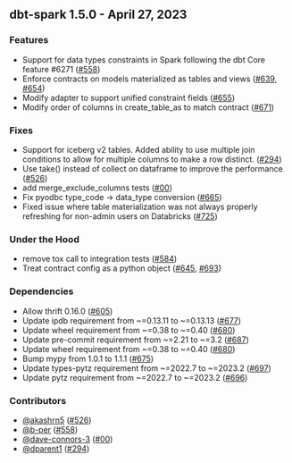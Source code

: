 ## dbt-spark 1.5.0 - April 27, 2023

### Features

- Support for data types constraints in Spark following the dbt Core feature #6271 ([#558](https://github.com/dbt-labs/dbt-spark/issues/558))
- Enforce contracts on models materialized as tables and views ([#639](https://github.com/dbt-labs/dbt-spark/issues/639), [#654](https://github.com/dbt-labs/dbt-spark/issues/654))
- Modify adapter to support unified constraint fields ([#655](https://github.com/dbt-labs/dbt-spark/issues/655))
- Modify order of columns in create_table_as to match contract ([#671](https://github.com/dbt-labs/dbt-spark/issues/671))

### Fixes

- Support for iceberg v2 tables.  Added ability to use multiple join conditions to allow for multiple columns to make a row distinct. ([#294](https://github.com/dbt-labs/dbt-spark/issues/294))
- Use take() instead of collect on dataframe to improve the performance ([#526](https://github.com/dbt-labs/dbt-spark/issues/526))
- add merge_exclude_columns tests ([#00](https://github.com/dbt-labs/dbt-spark/issues/00))
- Fix pyodbc type_code -> data_type conversion  ([#665](https://github.com/dbt-labs/dbt-spark/issues/665))
- Fixed issue where table materialization was not always properly refreshing for non-admin users on Databricks ([#725](https://github.com/dbt-labs/dbt-spark/issues/725))

### Under the Hood

- remove tox call to integration tests ([#584](https://github.com/dbt-labs/dbt-spark/issues/584))
- Treat contract config as a python object ([#645](https://github.com/dbt-labs/dbt-spark/issues/645), [#693](https://github.com/dbt-labs/dbt-spark/issues/693))

### Dependencies

- Allow thrift 0.16.0 ([#605](https://github.com/dbt-labs/dbt-spark/pull/605))
- Update ipdb requirement from ~=0.13.11 to ~=0.13.13 ([#677](https://github.com/dbt-labs/dbt-spark/pull/677))
- Update wheel requirement from ~=0.38 to ~=0.40 ([#680](https://github.com/dbt-labs/dbt-spark/pull/680))
- Update pre-commit requirement from ~=2.21 to ~=3.2 ([#687](https://github.com/dbt-labs/dbt-spark/pull/687))
- Update wheel requirement from ~=0.38 to ~=0.40 ([#680](https://github.com/dbt-labs/dbt-spark/pull/680))
- Bump mypy from 1.0.1 to 1.1.1 ([#675](https://github.com/dbt-labs/dbt-spark/pull/675))
- Update types-pytz requirement from ~=2022.7 to ~=2023.2 ([#697](https://github.com/dbt-labs/dbt-spark/pull/697))
- Update pytz requirement from ~=2022.7 to ~=2023.2 ([#696](https://github.com/dbt-labs/dbt-spark/pull/696))

### Contributors
- [@akashrn5](https://github.com/akashrn5) ([#526](https://github.com/dbt-labs/dbt-spark/issues/526))
- [@b-per](https://github.com/b-per) ([#558](https://github.com/dbt-labs/dbt-spark/issues/558))
- [@dave-connors-3](https://github.com/dave-connors-3) ([#00](https://github.com/dbt-labs/dbt-spark/issues/00))
- [@dparent1](https://github.com/dparent1) ([#294](https://github.com/dbt-labs/dbt-spark/issues/294))
